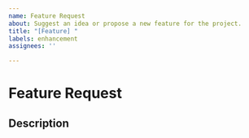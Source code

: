 ```yaml
---
name: Feature Request
about: Suggest an idea or propose a new feature for the project.
title: "[Feature] "
labels: enhancement
assignees: ''

---
```


# Feature Request

## Description

<!--
Clearly and concisely describe the feature you are proposing. Is it related to a
problem you're having or a common frustration?

Describe the solution you would like to see.

Describe any alternatives that you've considered, if applicable.

Add any additional context that may be helpful for making your feature request a
reality!
-->
